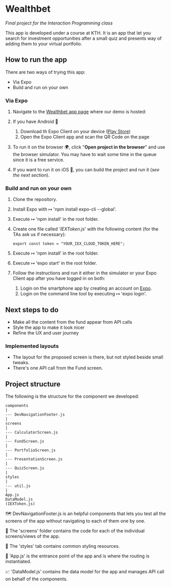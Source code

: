 # Wealthbet
_Final project for the Interaction Programming class_

This app is developed under a course at KTH. It is an app that let you search for investment opportunities after a small quiz and presents way of adding them to your virtual portfolio.

## How to run the app

There are two ways of trying this app:
- Via Expo
- Build and run on your own

### Via Expo

1. Navigate to the [Wealthbet app page](https://expo.io/@community/native-component-list) where our demo is hosted:

2. If you have Android 🤖

    1. Download th Expo Client on your device ([Play Store](https://play.google.com/store/apps/details?id=host.exp.exponent&referrer=www))
    2. Open the Expo Client app and scan the QR Code on the page
3. To run it on the browser 🌍, click "__Open project in the browser__" and use the browser simulator. You may have to wait some time in the queue since it is a free service.
4. If you want to run it on iOS 🍎, you can build the project and run it (_see the next section_).

### Build and run on your own
 
 1. Clone the repository.
 2. Install Expo with ↦ 'npm install expo-cli --global'.
 3. Execute ↦ 'npm install' in the root folder.
 4. Create one file called '_IEXToken.js_' with the following content (for the TAs ask us if necessary):
 
        export const token = "YOUR_IEX_CLOUD_TOKEN_HERE";
 5. Execute ↦ 'npm install' in the root folder.
 6. Execute ↦ 'expo start' in the root folder.
 7. Follow the instructions and run it either in the simulator or your Expo Client app after you have logged in on both:
    
    1. Login on the smartphone app by creating an account on [Expo](expo.io).
    1. Login on the command line tool by executing ↦ 'expo login'.


## Next steps to do

- Make all the content from the fund appear from API calls
- Style the app to make it look nicer
- Refine the UX and user journey

### Implemented layouts

- The layout for the proposed screen is there, but not styled beside small tweaks.
- There's one API call from the Fund screen.

## Project structure

The following is the structure for the component we developed:

    components
    |
    --- DevNavigationFooter.js
    |
    screens
    |
    --- CalculatorScreen.js
    |
    --- FundScreen.js
    |
    --- PortfolioScreen.js
    |
    --- PresentationScreen.js
    |
    --- QuizScreen.js
    |
    styles
    |
    --- util.js
    |
    App.js
    DataModel.js
    (IEXToken.js)
    
🗺 DevNavigationFooter.js is an helpful components that lets you test all the screens of the app without navigating to each of them one by one.

📱 The 'screens' folder contains the code for each of the individual screens/views of the app.

🎨 The 'styles' tab contains common styling resources.

🧠 'App.js' is the entrance point of the app and is where the routing is instantiated.

📈 'DataModel.js' contains the data model for the app and manages API call on behalf of the components.